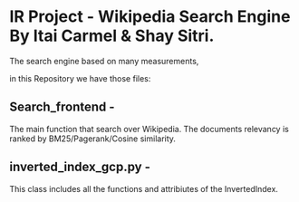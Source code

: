 # IR Project - Wikipedia Search Engine <br> By Itai Carmel & Shay Sitri.
The search engine based on many measurements,

in this Repository we have those files:
## Search_frontend  - 
The main function that search over Wikipedia.
The documents relevancy is ranked by BM25/Pagerank/Cosine similarity.
## inverted_index_gcp.py - 
This class includes all the functions and attribiutes of the InvertedIndex.

